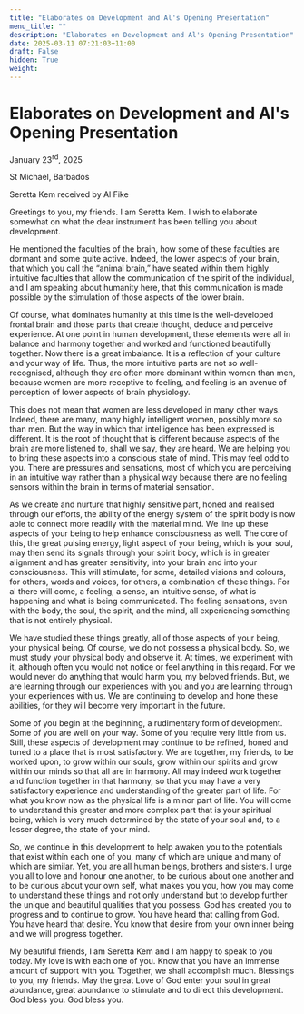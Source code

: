 ```yaml
---
title: "Elaborates on Development and Al's Opening Presentation"
menu_title: ""
description: "Elaborates on Development and Al's Opening Presentation"
date: 2025-03-11 07:21:03+11:00
draft: False
hidden: True
weight:
---
```

# Elaborates on Development and Al's Opening Presentation

January 23<sup>rd</sup>, 2025

St Michael, Barbados

Seretta Kem received by Al Fike

Greetings to you, my friends. I am Seretta Kem. I wish to elaborate somewhat on what the dear instrument has been telling you about development.

He mentioned the faculties of the brain, how some of these faculties are dormant and some quite active. Indeed, the lower aspects of your brain, that which you call the “animal brain,” have seated within them highly intuitive faculties that allow the communication of the spirit of the individual, and I am speaking about humanity here, that this communication is made possible by the stimulation of those aspects of the lower brain.

Of course, what dominates humanity at this time is the well-developed frontal brain and those parts that create thought, deduce and perceive experience. At one point in human development, these elements were all in balance and harmony together and worked and functioned beautifully together. Now there is a great imbalance. It is a reflection of your culture and your way of life. Thus, the more intuitive parts are not so well-recognised, although they are often more dominant within women than men, because women are more receptive to feeling, and feeling is an avenue of perception of lower aspects of brain physiology.

This does not mean that women are less developed in many other ways. Indeed, there are many, many highly intelligent women, possibly more so than men. But the way in which that intelligence has been expressed is different. It is the root of thought that is different because aspects of the brain are more listened to, shall we say, they are heard. We are helping you to bring these aspects into a conscious state of mind. This may feel odd to you. There are pressures and sensations, most of which you are perceiving in an intuitive way rather than a physical way because there are no feeling sensors within the brain in terms of material sensation.

As we create and nurture that highly sensitive part, honed and realised through our efforts, the ability of the energy system of the spirit body is now able to connect more readily with the material mind. We line up these aspects of your being to help enhance consciousness as well. The core of this, the great pulsing energy, light aspect of your being, which is your soul, may then send its signals through your spirit body, which is in greater alignment and has greater sensitivity, into your brain and into your consciousness. This will stimulate, for some, detailed visions and colours, for others, words and voices, for others, a combination of these things. For al there will come, a feeling, a sense, an intuitive sense, of what is happening and what is being communicated. The feeling sensations, even with the body, the soul, the spirit, and the mind, all experiencing something that is not entirely physical.

We have studied these things greatly, all of those aspects of your being, your physical being. Of course, we do not possess a physical body. So, we must study your physical body and observe it. At times, we experiment with it, although often you would not notice or feel anything in this regard. For we would never do anything that would harm you, my beloved friends. But, we are learning through our experiences with you and you are learning through your experiences with us. We are continuing to develop and hone these abilities, for they will become very important in the future.

Some of you begin at the beginning, a rudimentary form of development. Some of you are well on your way. Some of you require very little from us. Still, these aspects of development may continue to be refined, honed and tuned to a place that is most satisfactory. We are together, my friends, to be worked upon, to grow within our souls, grow within our spirits and grow within our minds so that all are in harmony. All may indeed work together and function together in that harmony, so that you may have a very satisfactory experience and understanding of the greater part of life. For what you know now as the physical life is a minor part of life. You will come to understand this greater and more complex part that is your spiritual being, which is very much determined by the state of your soul and, to a lesser degree, the state of your mind.

So, we continue in this development to help awaken you to the potentials that exist within each one of you, many of which are unique and many of which are similar. Yet, you are all human beings, brothers and sisters. I urge you all to love and honour one another, to be curious about one another and to be curious about your own self, what makes you you, how you may come to understand these things and not only understand but to develop further the unique and beautiful qualities that you possess. God has created you to progress and to continue to grow. You have heard that calling from God. You have heard that desire. You know that desire from your own inner being and we will progress together.

My beautiful friends, I am Seretta Kem and I am happy to speak to you today. My love is with each one of you. Know that you have an immense amount of support with you. Together, we shall accomplish much. Blessings to you, my friends. May the great Love of God enter your soul in great abundance, great abundance to stimulate and to direct this development. God bless you. God bless you.
